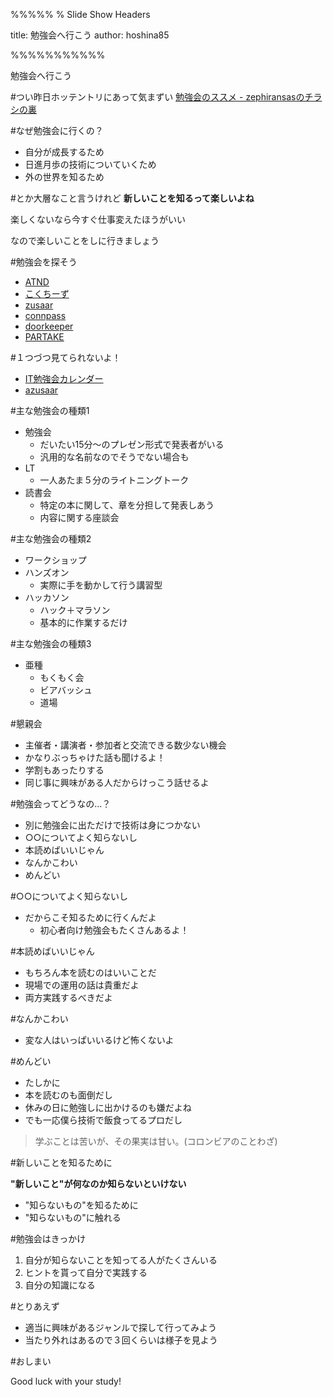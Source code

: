 %%%%%
% Slide Show Headers

title: 勉強会へ行こう
author: hoshina85

%%%%%%%%%%%

勉強会へ行こう

#つい昨日ホッテントリにあって気まずい
[勉強会のススメ - zephiransasのチラシの裏](http://d.hatena.ne.jp/zephiransas/20120530/1338383109)

#なぜ勉強会に行くの？
- 自分が成長するため
- 日進月歩の技術についていくため
- 外の世界を知るため

#とか大層なこと言うけれど
**新しいことを知るって楽しいよね**

楽しくないなら今すぐ仕事変えたほうがいい

なので楽しいことをしに行きましょう

#勉強会を探そう
- [ATND](http://atnd.org/)
- [こくちーず](http://kokucheese.com/)
- [zusaar](http://www.zusaar.com/)
- [connpass](http://connpass.com/)
- [doorkeeper](http://www.doorkeeper.jp/)
- [PARTAKE](http://partake.in/)

#１つづつ見てられないよ！
- [IT勉強会カレンダー](https://www.google.com/calendar/embed?src=fvijvohm91uifvd9hratehf65k%40group.calendar.google.com)
- [azusaar](http://azusaar.appspot.com/)

#主な勉強会の種類1
- 勉強会
  - だいたい15分〜のプレゼン形式で発表者がいる
  - 汎用的な名前なのでそうでない場合も
- LT
  - 一人あたま５分のライトニングトーク
- 読書会
  - 特定の本に関して、章を分担して発表しあう
  - 内容に関する座談会

#主な勉強会の種類2
- ワークショップ
- ハンズオン
  - 実際に手を動かして行う講習型
- ハッカソン
  - ハック＋マラソン
  - 基本的に作業するだけ

#主な勉強会の種類3
- 亜種
  - もくもく会
  - ビアバッシュ
  - 道場

#懇親会
- 主催者・講演者・参加者と交流できる数少ない機会
- かなりぶっちゃけた話も聞けるよ！
- 学割もあったりする
- 同じ事に興味がある人だからけっこう話せるよ


#勉強会ってどうなの…？
- 別に勉強会に出ただけで技術は身につかない
- ○○についてよく知らないし
- 本読めばいいじゃん
- なんかこわい
- めんどい

#○○についてよく知らないし
- だからこそ知るために行くんだよ
  - 初心者向け勉強会もたくさんあるよ！ 

#本読めばいいじゃん
- もちろん本を読むのはいいことだ
- 現場での運用の話は貴重だよ
- 両方実践するべきだよ

#なんかこわい
- 変な人はいっぱいいるけど怖くないよ

#めんどい
- たしかに
- 本を読むのも面倒だし
- 休みの日に勉強しに出かけるのも嫌だよね
- でも一応僕ら技術で飯食ってるプロだし

> 学ぶことは苦いが、その果実は甘い。(コロンビアのことわざ)

#新しいことを知るために

**"新しいこと"が何なのか知らないといけない**

- "知らないもの"を知るために
- "知らないもの"に触れる

#勉強会はきっかけ
1. 自分が知らないことを知ってる人がたくさんいる
1. ヒントを貰って自分で実践する
1. 自分の知識になる

#とりあえず
- 適当に興味があるジャンルで探して行ってみよう
- 当たり外れはあるので３回くらいは様子を見よう

#おしまい

Good luck with your study!
